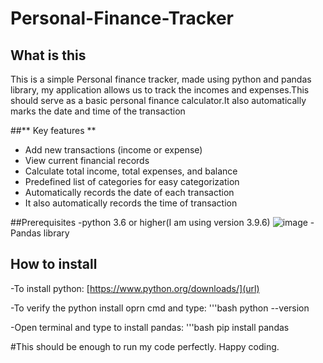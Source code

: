 # Personal-Finance-Tracker
## What is this
This is a simple Personal finance tracker, made using python and pandas library, my application allows us to track the incomes and expenses.This should serve as a basic personal finance calculator.It also automatically marks the date and time of the transaction 

##** Key features **
- Add new transactions (income or expense)
- View current financial records
- Calculate total income, total expenses, and balance
- Predefined list of categories for easy categorization
- Automatically records the date of each transaction
- It also automatically records the time of transaction

##Prerequisites
-python 3.6 or higher(I am using version 3.9.6)
![image](https://github.com/user-attachments/assets/b8f5e90f-eb05-48c7-a30e-4f5274341083)
-Pandas library

## How to install
-To install python: 
[https://www.python.org/downloads/](url)

-To verify the python install oprn cmd and type:
'''bash
python --version

-Open terminal and type to install pandas: 
'''bash
pip install pandas


#This should be enough to run my code perfectly.
Happy coding.
